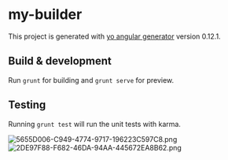 # my-builder

This project is generated with [yo angular generator](https://github.com/yeoman/generator-angular)
version 0.12.1.

## Build & development

Run `grunt` for building and `grunt serve` for preview.

## Testing

Running `grunt test` will run the unit tests with karma.

![5655D006-C949-4774-9717-196223C597C8.png](http://obo7gtx2x.bkt.clouddn.com/1953779442-5655D006-C949-4774-9717-196223C597C8.png)
![2DE97F88-F682-46DA-94AA-445672EA8B62.png](http://obo7gtx2x.bkt.clouddn.com/3969398308-2DE97F88-F682-46DA-94AA-445672EA8B62.png)